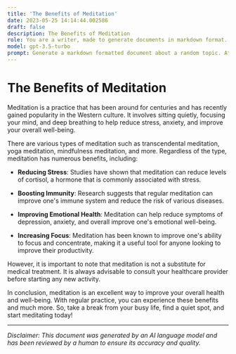 ```yaml
---
title: 'The Benefits of Meditation'
date: 2023-05-25 14:14:44.002586
draft: false
description: The Benefits of Meditation
role: You are a writer, made to generate documents in markdown format. It is very important that all of the documents you generate are in valid markdown format.
model: gpt-3.5-turbo
prompt: Generate a markdown formatted document about a random topic. At the bottom, include a disclaimer explaining that the document was generated by you. The first line of the document should be the title. Make sure that the entire document is in proper markdown format, using a mix of various tags to make the document visually appealing.
---
```


# The Benefits of Meditation

Meditation is a practice that has been around for centuries and has recently gained popularity in the Western culture. It involves sitting quietly, focusing your mind, and deep breathing to help reduce stress, anxiety, and improve your overall well-being. 

There are various types of meditation such as transcendental meditation, yoga meditation, mindfulness meditation, and more. Regardless of the type, meditation has numerous benefits, including:

- **Reducing Stress**: Studies have shown that meditation can reduce levels of cortisol, a hormone that is commonly associated with stress.

- **Boosting Immunity**: Research suggests that regular meditation can improve one's immune system and reduce the risk of various diseases.

- **Improving Emotional Health**: Meditation can help reduce symptoms of depression, anxiety, and overall improve one's emotional well-being.

- **Increasing Focus**: Meditation has been known to improve one's ability to focus and concentrate, making it a useful tool for anyone looking to improve their productivity.

However, it is important to note that meditation is not a substitute for medical treatment. It is always advisable to consult your healthcare provider before starting any new activity.

In conclusion, meditation is an excellent way to improve your overall health and well-being. With regular practice, you can experience these benefits and much more. So, take a break from your busy life, find a quiet spot, and start meditating today!

---

*Disclaimer: This document was generated by an AI language model and has been reviewed by a human to ensure its accuracy and quality.*